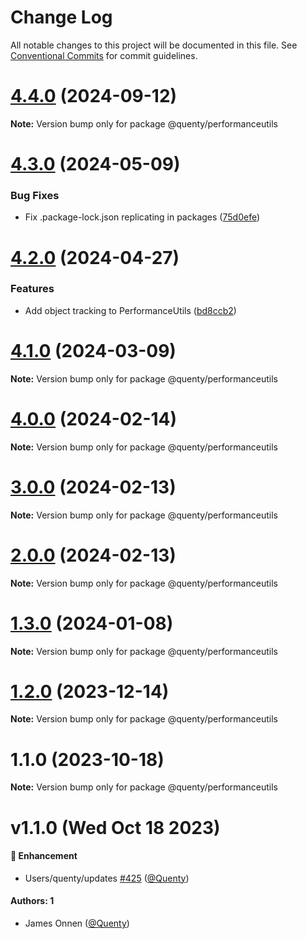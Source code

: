 # Change Log

All notable changes to this project will be documented in this file.
See [Conventional Commits](https://conventionalcommits.org) for commit guidelines.

# [4.4.0](https://github.com/Quenty/NevermoreEngine/compare/@quenty/performanceutils@4.3.0...@quenty/performanceutils@4.4.0) (2024-09-12)

**Note:** Version bump only for package @quenty/performanceutils





# [4.3.0](https://github.com/Quenty/NevermoreEngine/compare/@quenty/performanceutils@4.2.0...@quenty/performanceutils@4.3.0) (2024-05-09)


### Bug Fixes

* Fix .package-lock.json replicating in packages ([75d0efe](https://github.com/Quenty/NevermoreEngine/commit/75d0efeef239f221d93352af71a5b3e930ec23c5))





# [4.2.0](https://github.com/Quenty/NevermoreEngine/compare/@quenty/performanceutils@4.1.0...@quenty/performanceutils@4.2.0) (2024-04-27)


### Features

* Add object tracking to PerformanceUtils ([bd8ccb2](https://github.com/Quenty/NevermoreEngine/commit/bd8ccb21142b79d39e8abd8ae27e73a8596de912))





# [4.1.0](https://github.com/Quenty/NevermoreEngine/compare/@quenty/performanceutils@4.0.0...@quenty/performanceutils@4.1.0) (2024-03-09)

**Note:** Version bump only for package @quenty/performanceutils





# [4.0.0](https://github.com/Quenty/NevermoreEngine/compare/@quenty/performanceutils@3.0.0...@quenty/performanceutils@4.0.0) (2024-02-14)

**Note:** Version bump only for package @quenty/performanceutils





# [3.0.0](https://github.com/Quenty/NevermoreEngine/compare/@quenty/performanceutils@2.0.0...@quenty/performanceutils@3.0.0) (2024-02-13)

**Note:** Version bump only for package @quenty/performanceutils





# [2.0.0](https://github.com/Quenty/NevermoreEngine/compare/@quenty/performanceutils@1.3.0...@quenty/performanceutils@2.0.0) (2024-02-13)

**Note:** Version bump only for package @quenty/performanceutils





# [1.3.0](https://github.com/Quenty/NevermoreEngine/compare/@quenty/performanceutils@1.2.0...@quenty/performanceutils@1.3.0) (2024-01-08)

**Note:** Version bump only for package @quenty/performanceutils





# [1.2.0](https://github.com/Quenty/NevermoreEngine/compare/@quenty/performanceutils@1.1.0...@quenty/performanceutils@1.2.0) (2023-12-14)

**Note:** Version bump only for package @quenty/performanceutils





# 1.1.0 (2023-10-18)

**Note:** Version bump only for package @quenty/performanceutils





# v1.1.0 (Wed Oct 18 2023)

#### 🚀 Enhancement

- Users/quenty/updates [#425](https://github.com/Quenty/NevermoreEngine/pull/425) ([@Quenty](https://github.com/Quenty))

#### Authors: 1

- James Onnen ([@Quenty](https://github.com/Quenty))
